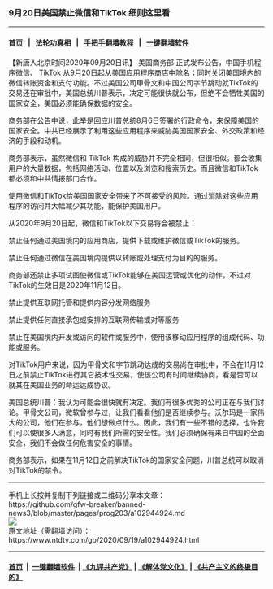 ### 9月20日美国禁止微信和TikTok 细则这里看
------------------------

#### [首页](https://github.com/gfw-breaker/banned-news3/blob/master/README.md) &nbsp;&nbsp;|&nbsp;&nbsp; [法轮功真相](https://github.com/begood0513/basic/blob/master/README.md)  &nbsp;&nbsp;|&nbsp;&nbsp; [手把手翻墙教程](https://github.com/gfw-breaker/guides/wiki)  &nbsp;&nbsp;|&nbsp;&nbsp; [一键翻墙软件](https://github.com/gfw-breaker/nogfw/blob/master/README.md)  



<div><div class="post_content" itemprop="articleBody">
 <p>
  【新唐人北京时间2020年09月20日讯】
  <ok href="https://www.ntdtv.com/gb/美国商务部.htm">
   美国商务部
  </ok>
  正式发布公告，中国手机程序微信、
  <ok href="https://www.ntdtv.com/gb/tiktok.htm">
   TikTok
  </ok>
  从9月20日起从美国应用程序商店中除名；同时关闭美国境内的微信转账资金和支付功能。不过美国公司甲骨文和中国公司字节跳动就TikTok的交易还在审批中，美国总统川普表示，决定可能很快就公布，但绝不会牺牲美国的国家安全，美国必须能确保数据的安全。
 </p>
 <p>
  商务部在公告中说，此举是回应川普总统8月6日签署的行政命令，来保障美国的国家安全。中共已经展示了利用这些应用程序来威胁美国国家安全、外交政策和经济的手段和动机。
 </p>
 <p>
  商务部表示，虽然微信和
  <ok href="https://www.ntdtv.com/gb/tiktok.htm">
   TikTok
  </ok>
  构成的威胁并不完全相同，但很相似。都会收集用户的大量数据，包括网络活动、位置以及浏览和搜索历史。而且微信和TikTok都必须和中共情报部门合作。
 </p>
 <p>
  使用微信和TikTok给美国国家安全带来了不可接受的风险。通过消除对这些应用程序的访问并大幅减少其功能，能保护美国用户。
 </p>
 <p>
  从2020年9月20日起，微信和TikTok以下交易将会被禁止：
 </p>
 <p>
  禁止任何通过美国境内的应用商店，提供下载或维护微信或TikTok的服务。
 </p>
 <p>
  禁止任何通过微信在美国境内提供以转账或处理支付为目的的服务。
 </p>
 <p>
  商务部还禁止多项试图使微信或TikTok能够在美国运营或优化的动作，不过对TikTok的生效日是2020年11月12日。
 </p>
 <p>
  禁止提供互联网托管和提供内容分发网络服务
 </p>
 <p>
  禁止提供任何直接承包或安排的互联网传输或对等服务
 </p>
 <p>
  禁止在美国境内开发或访问的软件或服务中，使用该移动应用程序的组成代码、功能或服务。
 </p>
 <p>
  对TikTok用户来说，因为甲骨文和字节跳动达成的交易尚在审批中，不会在11月12日之前禁止TikTok进行其它技术性交易，使该公司有时间继续协商，看是否可以就其在美国业务的命运达成协议。
 </p>
 <p>
  美国总统川普：我认为可能会很快就有决定。我们有很多优秀的公司正在与我们讨论。甲骨文公司，微软曾参与过，让我们看看他们是否继续参与。沃尔玛是一家伟大的公司，他们在参与，他们想做点什么。因此，我们有一些不错的选择，也许我们可以使很多人满意，同时有我们所需的安全性。我们必须确保有来自中国的全面安全，我们不会做任何危害安全的事情。
 </p>
 <p>
  商务部表示，如果在11月12日之前解决TikTok的国家安全问题，川普总统可以取消对TikTok的禁令。
 </p>
 <div class="single_ad">
 </div>
</div>
</div>
<hr/>
手机上长按并复制下列链接或二维码分享本文章：<br/>
https://github.com/gfw-breaker/banned-news3/blob/master/pages/prog203/a102944924.md <br/>
<a href='https://github.com/gfw-breaker/banned-news3/blob/master/pages/prog203/a102944924.md'><img src='https://github.com/gfw-breaker/banned-news3/blob/master/pages/prog203/a102944924.md.png'/></a> <br/>
原文地址（需翻墙访问）：https://www.ntdtv.com/gb/2020/09/19/a102944924.html


------------------------
#### [首页](https://github.com/gfw-breaker/banned-news3/blob/master/README.md) &nbsp;|&nbsp; [一键翻墙软件](https://github.com/gfw-breaker/nogfw/blob/master/README.md) &nbsp;| [《九评共产党》](https://github.com/gfw-breaker/9ping.md/blob/master/README.md#九评之一评共产党是什么) | [《解体党文化》](https://github.com/gfw-breaker/jtdwh.md/blob/master/README.md) | [《共产主义的终极目的》](https://github.com/gfw-breaker/gczydzjmd.md/blob/master/README.md)


<img src='http://gfw-breaker.win/banned-news3/pages/prog203/a102944924.md' width='0px' height='0px'/>